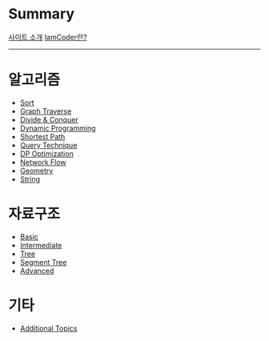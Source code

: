 # Summary

[사이트 소개](./introduction.md)
[IamCoder란?](./what-is-iamcoder.md)

---

# 알고리즘
- [Sort](./algorithm/sort.md)
- [Graph Traverse]()
- [Divide & Conquer]()
- [Dynamic Programming]()
- [Shortest Path]()
- [Query Technique]()
- [DP Optimization]()
- [Network Flow]()
- [Geometry]()
- [String]()
# 자료구조
- [Basic]()
- [Intermediate]()
- [Tree]()
- [Segment Tree]()
- [Advanced]()
# 기타
- [Additional Topics]()

